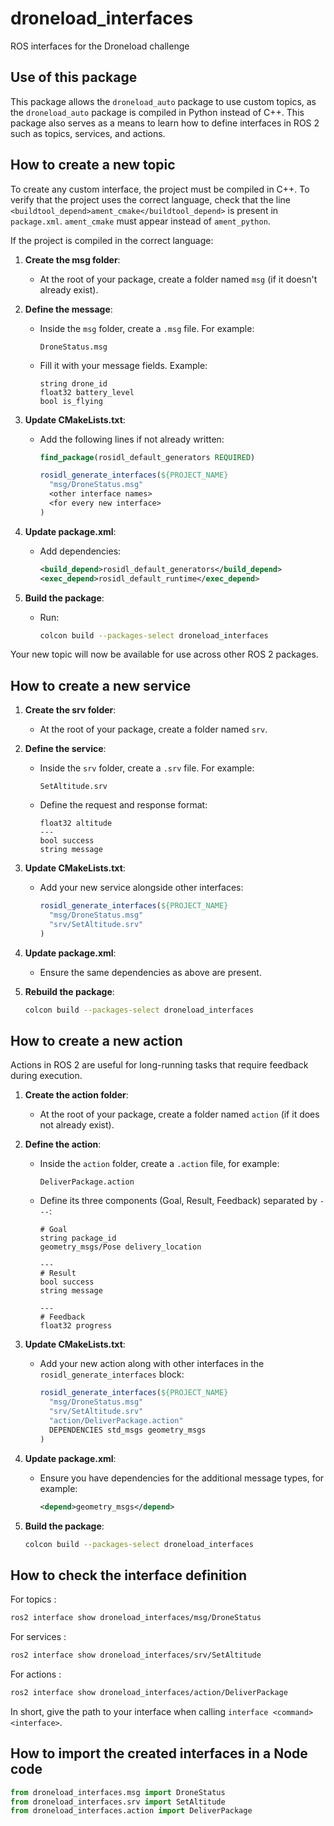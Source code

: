 # droneload_interfaces
ROS interfaces for the Droneload challenge

## Use of this package
This package allows the `droneload_auto` package to use custom topics, as the `droneload_auto` package is compiled in Python instead of C++. This package also serves as a means to learn how to define interfaces in ROS 2 such as topics, services, and actions.

## How to create a new topic
To create any custom interface, the project must be compiled in C++. To verify that the project uses the correct language, check that the line `<buildtool_depend>ament_cmake</buildtool_depend>` is present in `package.xml`. `ament_cmake` must appear instead of `ament_python`.

If the project is compiled in the correct language:

1. **Create the msg folder**:
   - At the root of your package, create a folder named `msg` (if it doesn't already exist).

2. **Define the message**:
   - Inside the `msg` folder, create a `.msg` file. For example:
     ```
     DroneStatus.msg
     ```
   - Fill it with your message fields. Example:
     ```
     string drone_id
     float32 battery_level
     bool is_flying
     ```

3. **Update CMakeLists.txt**:
   - Add the following lines if not already written:
     ```cmake
     find_package(rosidl_default_generators REQUIRED)

     rosidl_generate_interfaces(${PROJECT_NAME}
       "msg/DroneStatus.msg"
       <other interface names>
       <for every new interface>
     )
     ```

4. **Update package.xml**:
   - Add dependencies:
     ```xml
     <build_depend>rosidl_default_generators</build_depend>
     <exec_depend>rosidl_default_runtime</exec_depend>
     ```

5. **Build the package**:
   - Run:
     ```bash
     colcon build --packages-select droneload_interfaces
     ```

Your new topic will now be available for use across other ROS 2 packages.

## How to create a new service
1. **Create the srv folder**:
   - At the root of your package, create a folder named `srv`.

2. **Define the service**:
   - Inside the `srv` folder, create a `.srv` file. For example:
     ```
     SetAltitude.srv
     ```
   - Define the request and response format:
     ```
     float32 altitude
     ---
     bool success
     string message
     ```

3. **Update CMakeLists.txt**:
   - Add your new service alongside other interfaces:
     ```cmake
     rosidl_generate_interfaces(${PROJECT_NAME}
       "msg/DroneStatus.msg"
       "srv/SetAltitude.srv"
     )
     ```

4. **Update package.xml**:
   - Ensure the same dependencies as above are present.

5. **Rebuild the package**:
   ```bash
   colcon build --packages-select droneload_interfaces
   ```

## How to create a new action
Actions in ROS 2 are useful for long-running tasks that require feedback during execution.

1. **Create the action folder**:
   - At the root of your package, create a folder named `action` (if it does not already exist).

2. **Define the action**:
   - Inside the `action` folder, create a `.action` file, for example:
     ```
     DeliverPackage.action
     ```
   - Define its three components (Goal, Result, Feedback) separated by `---`:
     ```
     # Goal
     string package_id
     geometry_msgs/Pose delivery_location

     ---
     # Result
     bool success
     string message

     ---
     # Feedback
     float32 progress
     ```

3. **Update CMakeLists.txt**:
   - Add your new action along with other interfaces in the `rosidl_generate_interfaces` block:
     ```cmake
     rosidl_generate_interfaces(${PROJECT_NAME}
       "msg/DroneStatus.msg"
       "srv/SetAltitude.srv"
       "action/DeliverPackage.action"
       DEPENDENCIES std_msgs geometry_msgs
     )
     ```

4. **Update package.xml**:
   - Ensure you have dependencies for the additional message types, for example:
     ```xml
     <depend>geometry_msgs</depend>
     ```

5. **Build the package**:
   ```bash
   colcon build --packages-select droneload_interfaces

## How to check the interface definition
For topics :
```bash
ros2 interface show droneload_interfaces/msg/DroneStatus
```
For services :
```bash
ros2 interface show droneload_interfaces/srv/SetAltitude
```
For actions :
```bash
ros2 interface show droneload_interfaces/action/DeliverPackage
```
In short, give the path to your interface when calling `interface <command> <interface>`.

## How to import the created interfaces in a Node code
```python
from droneload_interfaces.msg import DroneStatus
from droneload_interfaces.srv import SetAltitude
from droneload_interfaces.action import DeliverPackage
```
